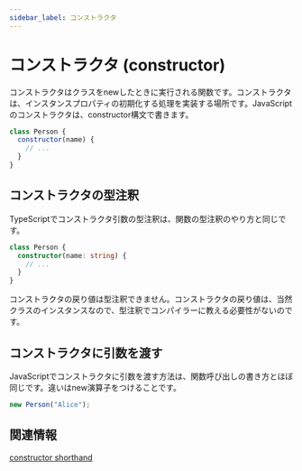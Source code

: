 ```yaml
---
sidebar_label: コンストラクタ
---
```


# コンストラクタ (constructor)

コンストラクタはクラスをnewしたときに実行される関数です。コンストラクタは、インスタンスプロパティの初期化する処理を実装する場所です。JavaScriptのコンストラクタは、constructor構文で書きます。

```javascript
class Person {
  constructor(name) {
    // ...
  }
}
```

## コンストラクタの型注釈

TypeScriptでコンストラクタ引数の型注釈は、関数の型注釈のやり方と同じです。

```typescript
class Person {
  constructor(name: string) {
    // ...
  }
}
```

コンストラクタの戻り値は型注釈できません。コンストラクタの戻り値は、当然クラスのインスタンスなので、型注釈でコンパイラーに教える必要性がないのです。

## コンストラクタに引数を渡す

JavaScriptでコンストラクタに引数を渡す方法は、関数呼び出しの書き方とほぼ同じです。違いはnew演算子をつけることです。

```javascript
new Person("Alice");
```

## 関連情報

[constructor shorthand](constructor-shorthand.md)
